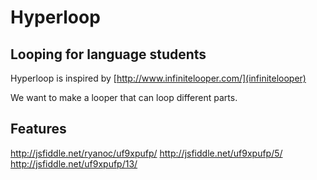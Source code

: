 # Hyperloop
## Looping for language students

Hyperloop is inspired by [http://www.infinitelooper.com/](infinitelooper)

We want to make a looper that can loop different parts. 

## Features

http://jsfiddle.net/ryanoc/uf9xpufp/
http://jsfiddle.net/uf9xpufp/5/
http://jsfiddle.net/uf9xpufp/13/




